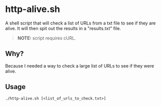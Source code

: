 # http-alive.sh
A shell script that will check a list of URLs from a txt file to see if they are alive.  It will then spit out the results in a "results.txt" file.

>**NOTE:** script requires cURL.

## Why?
Because I needed a way to check a large list of URLs to see if they were alive.

## Usage
```
./http-alive.sh [<list_of_urls_to_check.txt>]
```

